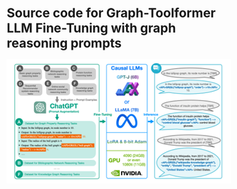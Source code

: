 # Source code for Graph-Toolformer LLM Fine-Tuning with graph reasoning prompts

![pipeline!](pipeline.png)

